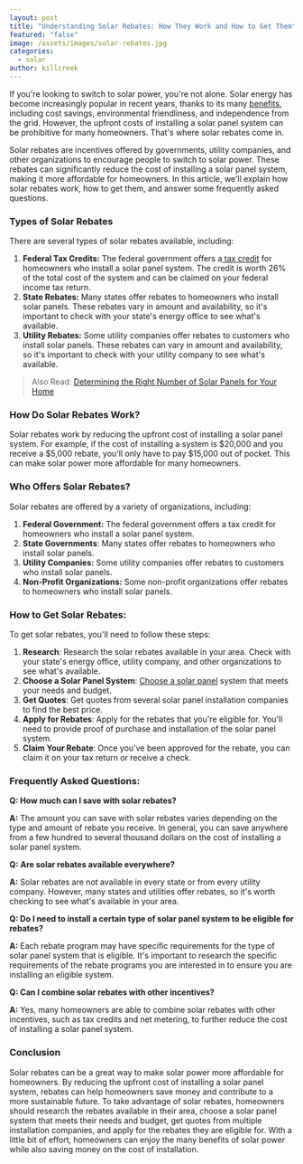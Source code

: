 ```yaml
---
layout: post
title: "Understanding Solar Rebates: How They Work and How to Get Them"
featured: "false"
image: /assets/images/solar-rebates.jpg
categories:
  - solar
author: killcreek
---
```


If you're looking to switch to solar power, you're not alone. Solar energy has become increasingly popular in recent years, thanks to its many [benefits](/solar-energy-a-comprehensive-guide-to-installation-benefits-and-cost/), including cost savings, environmental friendliness, and independence from the grid. However, the upfront costs of installing a solar panel system can be prohibitive for many homeowners. That's where solar rebates come in.

Solar rebates are incentives offered by governments, utility companies, and other organizations to encourage people to switch to solar power. These rebates can significantly reduce the cost of installing a solar panel system, making it more affordable for homeowners. In this article, we'll explain how solar rebates work, how to get them, and answer some frequently asked questions.

### **Types of Solar Rebates**

There are several types of solar rebates available, including:

1. **Federal Tax Credits:** The federal government offers a[ tax credit](/the-benefits-of-battery-storage-and-the-federal-tax-credit/) for homeowners who install a solar panel system. The credit is worth 26% of the total cost of the system and can be claimed on your federal income tax return.
2. **State Rebates:** Many states offer rebates to homeowners who install solar panels. These rebates vary in amount and availability, so it's important to check with your state's energy office to see what's available.
3. **Utility Rebates:** Some utility companies offer rebates to customers who install solar panels. These rebates can vary in amount and availability, so it's important to check with your utility company to see what's available.

> A﻿lso Read: [Determining the Right Number of Solar Panels for Your Home](/determining-the-right-number-of-solar-panels-for-your-home/)

### **How Do Solar Rebates Work?**

Solar rebates work by reducing the upfront cost of installing a solar panel system. For example, if the cost of installing a system is $20,000 and you receive a $5,000 rebate, you'll only have to pay $15,000 out of pocket. This can make solar power more affordable for many homeowners.

### **Who Offers Solar Rebates?**

Solar rebates are offered by a variety of organizations, including:

1. **Federal Government:** The federal government offers a tax credit for homeowners who install a solar panel system.
2. **State Governments**: Many states offer rebates to homeowners who install solar panels.
3. **Utility Companies:** Some utility companies offer rebates to customers who install solar panels.
4. **Non-Profit Organizations:** Some non-profit organizations offer rebates to homeowners who install solar panels.

### **How to Get Solar Rebates:**

To get solar rebates, you'll need to follow these steps:

1. **Research**: Research the solar rebates available in your area. Check with your state's energy office, utility company, and other organizations to see what's available.
2. **Choose a Solar Panel System**: [Choose a solar panel](/best-solar-installer-in-the-us-how-to-choose-the-right-one/) system that meets your needs and budget.
3. **Get Quotes**: Get quotes from several solar panel installation companies to find the best price.
4. **Apply for Rebates**: Apply for the rebates that you're eligible for. You'll need to provide proof of purchase and installation of the solar panel system.
5. **Claim Your Rebate**: Once you've been approved for the rebate, you can claim it on your tax return or receive a check.

### **Frequently Asked Questions:**

**Q: How much can I save with solar rebates?**

**A:** The amount you can save with solar rebates varies depending on the type and amount of rebate you receive. In general, you can save anywhere from a few hundred to several thousand dollars on the cost of installing a solar panel system.

**Q:** **Are solar rebates available everywhere?**

**A:** Solar rebates are not available in every state or from every utility company. However, many states and utilities offer rebates, so it's worth checking to see what's available in your area.

**Q: Do I need to install a certain type of solar panel system to be eligible for rebates?**

**A:** Each rebate program may have specific requirements for the type of solar panel system that is eligible. It's important to research the specific requirements of the rebate programs you are interested in to ensure you are installing an eligible system.

**Q: Can I combine solar rebates with other incentives?**

**A:** Yes, many homeowners are able to combine solar rebates with other incentives, such as tax credits and net metering, to further reduce the cost of installing a solar panel system.

### **Conclusion**

Solar rebates can be a great way to make solar power more affordable for homeowners. By reducing the upfront cost of installing a solar panel system, rebates can help homeowners save money and contribute to a more sustainable future. To take advantage of solar rebates, homeowners should research the rebates available in their area, choose a solar panel system that meets their needs and budget, get quotes from multiple installation companies, and apply for the rebates they are eligible for. With a little bit of effort, homeowners can enjoy the many benefits of solar power while also saving money on the cost of installation.

<!--EndFragment-->
